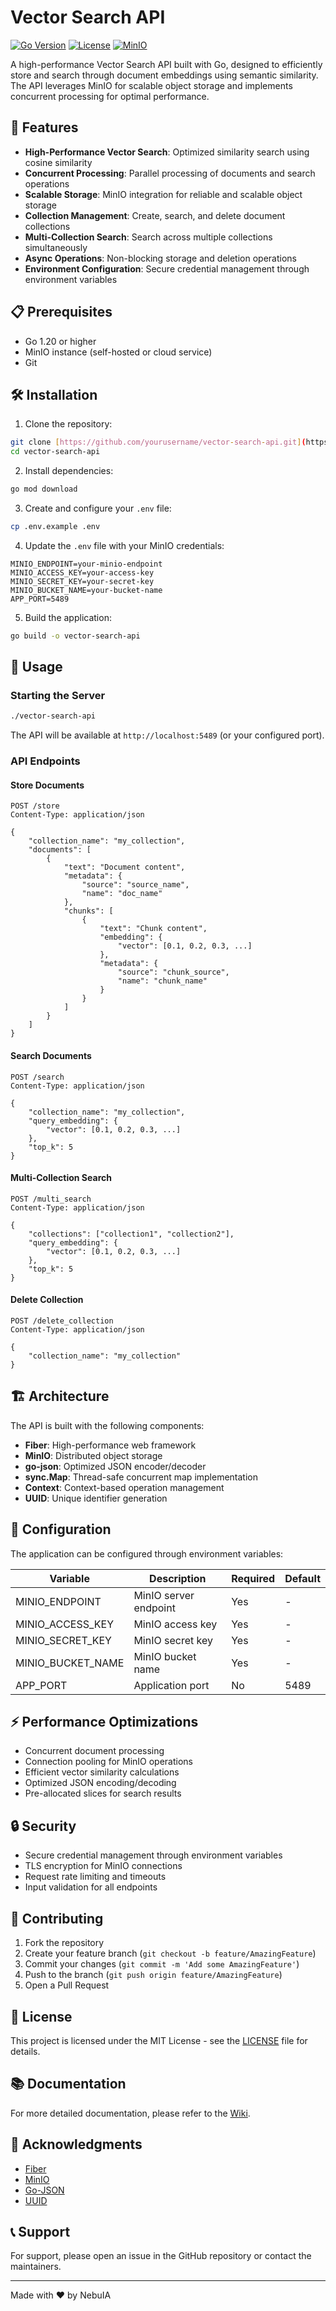 # Vector Search API

[![Go Version](https://img.shields.io/badge/Go-1.20+-00ADD8?style=for-the-badge&logo=go)](https://golang.org/doc/devel/release.html)
[![License](https://img.shields.io/badge/License-MIT-blue.svg?style=for-the-badge)](LICENSE)
[![MinIO](https://img.shields.io/badge/Storage-MinIO-C72E49?style=for-the-badge&logo=minio)](https://min.io/)

A high-performance Vector Search API built with Go, designed to efficiently store and search through document embeddings using semantic similarity. The API leverages MinIO for scalable object storage and implements concurrent processing for optimal performance.

## 🚀 Features

- **High-Performance Vector Search**: Optimized similarity search using cosine similarity
- **Concurrent Processing**: Parallel processing of documents and search operations
- **Scalable Storage**: MinIO integration for reliable and scalable object storage
- **Collection Management**: Create, search, and delete document collections
- **Multi-Collection Search**: Search across multiple collections simultaneously
- **Async Operations**: Non-blocking storage and deletion operations
- **Environment Configuration**: Secure credential management through environment variables

## 📋 Prerequisites

- Go 1.20 or higher
- MinIO instance (self-hosted or cloud service)
- Git

## 🛠️ Installation

1. Clone the repository:
```bash
git clone [https://github.com/yourusername/vector-search-api.git](https://github.com/dist-bit/nebuia_vector_db)
cd vector-search-api
```

2. Install dependencies:
```bash
go mod download
```

3. Create and configure your `.env` file:
```bash
cp .env.example .env
```

4. Update the `.env` file with your MinIO credentials:
```env
MINIO_ENDPOINT=your-minio-endpoint
MINIO_ACCESS_KEY=your-access-key
MINIO_SECRET_KEY=your-secret-key
MINIO_BUCKET_NAME=your-bucket-name
APP_PORT=5489
```

5. Build the application:
```bash
go build -o vector-search-api
```

## 🚦 Usage

### Starting the Server

```bash
./vector-search-api
```

The API will be available at `http://localhost:5489` (or your configured port).

### API Endpoints

#### Store Documents
```http
POST /store
Content-Type: application/json

{
    "collection_name": "my_collection",
    "documents": [
        {
            "text": "Document content",
            "metadata": {
                "source": "source_name",
                "name": "doc_name"
            },
            "chunks": [
                {
                    "text": "Chunk content",
                    "embedding": {
                        "vector": [0.1, 0.2, 0.3, ...]
                    },
                    "metadata": {
                        "source": "chunk_source",
                        "name": "chunk_name"
                    }
                }
            ]
        }
    ]
}
```

#### Search Documents
```http
POST /search
Content-Type: application/json

{
    "collection_name": "my_collection",
    "query_embedding": {
        "vector": [0.1, 0.2, 0.3, ...]
    },
    "top_k": 5
}
```

#### Multi-Collection Search
```http
POST /multi_search
Content-Type: application/json

{
    "collections": ["collection1", "collection2"],
    "query_embedding": {
        "vector": [0.1, 0.2, 0.3, ...]
    },
    "top_k": 5
}
```

#### Delete Collection
```http
POST /delete_collection
Content-Type: application/json

{
    "collection_name": "my_collection"
}
```

## 🏗️ Architecture

The API is built with the following components:

- **Fiber**: High-performance web framework
- **MinIO**: Distributed object storage
- **go-json**: Optimized JSON encoder/decoder
- **sync.Map**: Thread-safe concurrent map implementation
- **Context**: Context-based operation management
- **UUID**: Unique identifier generation

## 🔧 Configuration

The application can be configured through environment variables:

| Variable | Description | Required | Default |
|----------|-------------|----------|---------|
| MINIO_ENDPOINT | MinIO server endpoint | Yes | - |
| MINIO_ACCESS_KEY | MinIO access key | Yes | - |
| MINIO_SECRET_KEY | MinIO secret key | Yes | - |
| MINIO_BUCKET_NAME | MinIO bucket name | Yes | - |
| APP_PORT | Application port | No | 5489 |

## ⚡ Performance Optimizations

- Concurrent document processing
- Connection pooling for MinIO operations
- Efficient vector similarity calculations
- Optimized JSON encoding/decoding
- Pre-allocated slices for search results

## 🔒 Security

- Secure credential management through environment variables
- TLS encryption for MinIO connections
- Request rate limiting and timeouts
- Input validation for all endpoints

## 🤝 Contributing

1. Fork the repository
2. Create your feature branch (`git checkout -b feature/AmazingFeature`)
3. Commit your changes (`git commit -m 'Add some AmazingFeature'`)
4. Push to the branch (`git push origin feature/AmazingFeature`)
5. Open a Pull Request

## 📜 License

This project is licensed under the MIT License - see the [LICENSE](LICENSE) file for details.

## 📚 Documentation

For more detailed documentation, please refer to the [Wiki](https://github.com/yourusername/vector-search-api/wiki).

## 🙏 Acknowledgments

- [Fiber](https://github.com/gofiber/fiber)
- [MinIO](https://min.io/)
- [Go-JSON](https://github.com/goccy/go-json)
- [UUID](https://github.com/google/uuid)

## 📞 Support

For support, please open an issue in the GitHub repository or contact the maintainers.

---
Made with ❤️ by NebuIA

